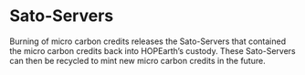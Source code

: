 # Sato-Servers

Burning of micro carbon credits releases the Sato-Servers that contained the micro carbon credits back into HOPEarth’s custody. These Sato-Servers can then be recycled to mint new micro carbon credits in the future.
